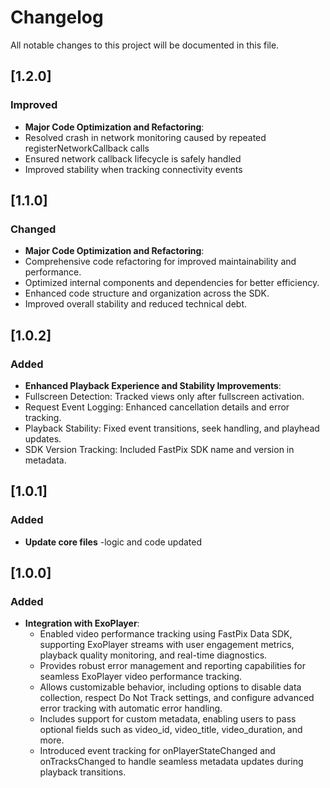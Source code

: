 # Changelog

All notable changes to this project will be documented in this file.

## [1.2.0]
### Improved
- **Major Code Optimization and Refactoring**:
- Resolved crash in network monitoring caused by repeated registerNetworkCallback calls
- Ensured network callback lifecycle is safely handled
- Improved stability when tracking connectivity events

## [1.1.0]
### Changed
- **Major Code Optimization and Refactoring**:
- Comprehensive code refactoring for improved maintainability and performance.
- Optimized internal components and dependencies for better efficiency.
- Enhanced code structure and organization across the SDK.
- Improved overall stability and reduced technical debt.

## [1.0.2]
### Added
- **Enhanced Playback Experience and Stability Improvements**:
- Fullscreen Detection: Tracked views only after fullscreen activation.
- Request Event Logging: Enhanced cancellation details and error tracking.
- Playback Stability: Fixed event transitions, seek handling, and playhead updates.
- SDK Version Tracking: Included FastPix SDK name and version in metadata.

## [1.0.1]
### Added
- **Update core files**
  -logic and code updated

## [1.0.0]
### Added
- **Integration with ExoPlayer**:
  - Enabled video performance tracking using FastPix Data SDK, supporting ExoPlayer streams with user engagement metrics, playback quality monitoring, and real-time diagnostics.
  - Provides robust error management and reporting capabilities for seamless ExoPlayer video performance tracking.
  - Allows customizable behavior, including options to disable data collection, respect Do Not Track settings, and configure advanced error tracking with automatic error handling.
  - Includes support for custom metadata, enabling users to pass optional fields such as video_id, video_title, video_duration, and more.
  - Introduced event tracking for onPlayerStateChanged and onTracksChanged to handle seamless metadata updates during playback transitions.
    